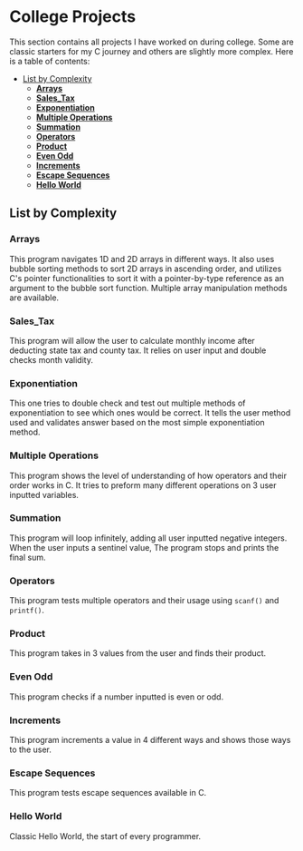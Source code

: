 <!-- omit in toc -->
# College Projects

This section contains all projects I have worked on during college. Some are classic starters for my C journey and others are slightly more complex. Here is a table of contents:

- [List by Complexity](#list-by-complexity)
  - [**Arrays**](#arrays)
  - [**Sales_Tax**](#sales_tax)
  - [**Exponentiation**](#exponentiation)
  - [**Multiple Operations**](#multiple-operations)
  - [**Summation**](#summation)
  - [**Operators**](#operators)
  - [**Product**](#product)
  - [**Even Odd**](#even-odd)
  - [**Increments**](#increments)
  - [**Escape Sequences**](#escape-sequences)
  - [**Hello World**](#hello-world)

## List by Complexity

### **Arrays**

This program navigates 1D and 2D arrays in different ways. It also uses bubble sorting methods to sort 2D arrays in ascending order, and utilizes C's pointer functionalities to sort it with a pointer-by-type reference as an argument to the bubble sort function. Multiple array manipulation methods are available.

### **Sales_Tax**

This program will allow the user to calculate monthly income after deducting state tax and county tax. It relies on user input and double checks month validity.

### **Exponentiation**

This one tries to double check and test out multiple methods of exponentiation to see which ones would be correct. It tells the user method used and validates answer based on the most simple exponentiation method.

### **Multiple Operations**

This program shows the level of understanding of how operators and their order works in C. It tries to preform many different operations on 3 user inputted variables.

### **Summation**

This program will loop infinitely, adding all user inputted negative integers. When the user inputs a sentinel value, The program stops and prints the final sum.

### **Operators**

This program tests multiple operators and their usage using `scanf()` and `printf()`.

### **Product**

This program takes in 3 values from the user and finds their product.

### **Even Odd**

This program checks if a number inputted is even or odd.

### **Increments**

This program increments a value in 4 different ways and shows those ways to the user.

### **Escape Sequences**

This program tests escape sequences available in C.

### **Hello World**

Classic Hello World, the start of every programmer.
